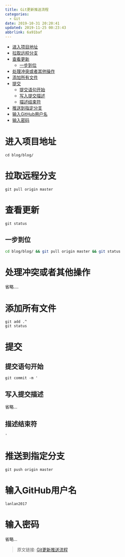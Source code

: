 ```yaml
---
title: Git更新推送流程
categories: 
  - Git
date: 2019-10-31 20:20:41
updated: 2019-11-25 00:23:43
abbrlink: 6a91baf
---
```

<div id='my_toc'>

- [进入项目地址](/blog/6a91baf/#进入项目地址)
- [拉取远程分支](/blog/6a91baf/#拉取远程分支)
- [查看更新](/blog/6a91baf/#查看更新)
    - [一步到位](/blog/6a91baf/#一步到位)
- [处理冲突或者其他操作](/blog/6a91baf/#处理冲突或者其他操作)
- [添加所有文件](/blog/6a91baf/#添加所有文件)
- [提交](/blog/6a91baf/#提交)
    - [提交语句开始](/blog/6a91baf/#提交语句开始)
    - [写入提交描述](/blog/6a91baf/#写入提交描述)
    - [描述结束符](/blog/6a91baf/#描述结束符)
- [推送到指定分支](/blog/6a91baf/#推送到指定分支)
- [输入GitHub用户名](/blog/6a91baf/#输入GitHub用户名)
- [输入密码](/blog/6a91baf/#输入密码)

</div>
<!--more-->
<script>if (navigator.platform.search('arm')==-1){document.getElementById('my_toc').style.display = 'none';}</script>

<!--end-->
# 进入项目地址
```shell
cd blog/blog/
```
# 拉取远程分支
```git
git pull origin master
```
# 查看更新
```shell
git status
```
## 一步到位
```bash
cd blog/blog/ && git pull origin master && git status
```
# 处理冲突或者其他操作
省略....

# 添加所有文件
```shell
git add .^
git status
```
# 提交
## 提交语句开始
```shell
git commit -m '
```
## 写入提交描述
省略...
## 描述结束符
```shell
'
```
# 推送到指定分支
```shell
git push origin master
```
# 输入GitHub用户名
```shell
lanlan2017
```
# 输入密码
省略...

>原文链接: [Git更新推送流程](https://lanlan2017.github.io/blog/6a91baf/)
